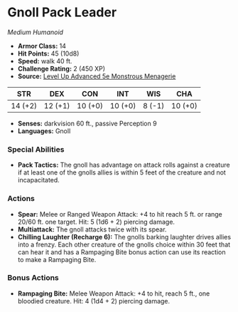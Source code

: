 # Gnoll Pack Leader

*Medium* *Humanoid*

- **Armor Class:** 14
- **Hit Points:** 45 (10d8)
- **Speed:** walk 40 ft.
- **Challenge Rating:** 2 (450 XP)
- **Source:** [Level Up Advanced 5e Monstrous Menagerie](https://www.levelup5e.com)

| STR | DEX | CON | INT | WIS | CHA |
| --- | --- | --- | --- | --- | --- |
| 14 (+2) | 12 (+1) | 10 (+0) | 10 (+0) | 8 (-1) | 10 (+0) |

- **Senses:** darkvision 60 ft., passive Perception 9
- **Languages:** Gnoll
### Special Abilities
- **Pack Tactics:** The gnoll has advantage on attack rolls against a creature if at least one of the gnolls allies is within 5 feet of the creature and not incapacitated.
### Actions
- **Spear:** Melee or Ranged Weapon Attack: +4 to hit  reach 5 ft. or range 20/60 ft.  one target. Hit: 5 (1d6 + 2) piercing damage.
- **Multiattack:** The gnoll attacks twice with its spear.
- **Chilling Laughter (Recharge 6):** The gnolls barking laughter drives allies into a frenzy. Each other creature of the gnolls choice within 30 feet that can hear it and has a Rampaging Bite bonus action can use its reaction to make a Rampaging Bite.
### Bonus Actions
- **Rampaging Bite:** Melee Weapon Attack: +4 to hit, reach 5 ft., one bloodied creature. Hit: 4 (1d4 + 2) piercing damage.
